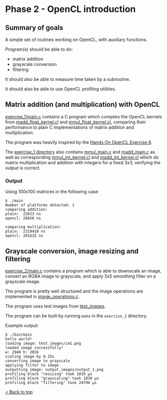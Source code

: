# Phase 2 - OpenCL introduction

## Summary of goals
A simple set of routines working on OpenCL, with auxiliary functions.

Program(s) should be able to do:
- matrix addition
- grayscale conversion
- filtering

It should also be able to measure time taken by a subroutine.

It should also be able to use OpenCL profiling utilities.

## Matrix addition (and multiplication) with OpenCL
[exercise_1/main.c](./exercise_1/main.c) contains a C program which compiles the OpenCL kernels from [madd_float_kernel.cl](./exercise_1/madd_float_kernel.cl) and [mmul_float_kernel.cl](./exercise_1/mmul_float_kernel.cl), comparing their performance to plain C implementations of matrix addition and multiplication.

The program was heavily inspired by the [Hands On OpenCL Exercise 6](https://github.com/HandsOnOpenCL/Exercises-Solutions/blob/master/Solutions/Exercise06/README.md).

The [exercise_1 directory](./exercise_1/) also contains [mmul_main.c](./exercise_1/mmul_main.c) and [madd_main.c](./exercise_1/madd_main.c) as well as corresponding [mmul_int_kernel.cl](./exercise_1/mmul_int_kernel.cl) and [madd_int_kernel.cl](./exercise_1/madd_int_kernel.cl) which do matrix multiplication and addition with integers for a fixed 3x3, verifying the output is correct.

### Output
Using 100x100 matrices in the following case:
```console
$ ./main
Number of platforms detected: 1
comparing addition:
plain:  22623 ns
opencl: 26656 ns

comparing multiplication:
plain:  2310410 ns
opencl: 201632 ns

```

## Grayscale conversion, image resizing and filtering
[exercise_2/main.c](./exercise_2/main.c) contains a program which is able to downscale an image, convert an RGBA image to grayscale, and apply 5x5 smoothing filter on a grayscale image.

The program is pretty well structured and the image operations are implemented in [image_operations.c](./exercise_2/image_operations.c).

The program uses test images from [test_images](./exercise_2/test_images/).

The program can be built by running `make` in the `exercise_2` directory.

Example output:
```console
$ ./bin/main
hello world!
loading image: test_images/im1.png
loaded image successfully!
w: 2940 h: 2016
scaling image by 0.25x
converting image to grayscale
applying filter to image
outputting image: output_images/output_1.png
profiling block "resizing" took 1819 µs
profiling block "grayscaling" took 1830 µs
profiling block "filtering" took 24794 µs
```

[< Back to top](../README.md)
